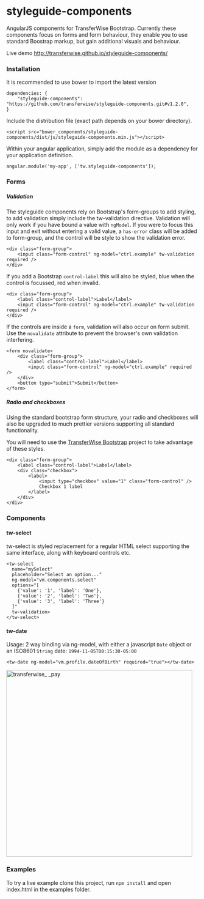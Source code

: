 # styleguide-components
AngularJS components for TransferWise Bootstrap.  Currently these components focus on forms and form behaviour, they enable you to use standard Boostrap markup, but gain additional visuals and behaviour.

Live demo http://transferwise.github.io/styleguide-components/

### Installation
It is recommended to use bower to import the latest version
```
dependencies: {
    "styleguide-components": "https://github.com/transferwise/styleguide-components.git#v1.2.0",
}
```

Include the distribution file (exact path depends on your bower directory).
```
<script src="bower_components/styleguide-components/dist/js/styleguide-components.min.js"></script>
```

Within your angular application, simply add the module as a dependency for your application definition.
```
angular.module('my-app', ['tw.styleguide-components']);
```

### Forms
##### Validation
The styleguide components rely on Bootstrap's form-groups to add styling, to add validation simply include the tw-validation directive. Validation will only work if you have bound a value with `ngModel`.  If you were to focus this input and exit without entering a valid value, a `has-error` class will be added to form-group, and the control will be style to show the validation error.
```
<div class="form-group">
    <input class="form-control" ng-model="ctrl.example" tw-validation required />
</div>
```

If you add a Bootstrap `control-label` this will also be styled, blue when the control is focussed, red when invalid.
```
<div class="form-group">
    <label class="control-label">Label</label>
    <input class="form-control" ng-model="ctrl.example" tw-validation required />
</div>
```

If the controls are inside a `form`, validation will also occur on form submit.  Use the `novalidate` attribute to prevent the browser's own validation interfering.
```
<form novalidate>
    <div class="form-group">
        <label class="control-label">Label</label>
        <input class="form-control" ng-model="ctrl.example" required />
    </div>
    <button type="submit">Submit</button>
</form>
```

##### Radio and checkboxes
Using the standard bootstrap form structure, your radio and checkboxes will also be upgraded to much prettier versions supporting all standard functionality.

You will need to use the [TransferWise Bootstrap](http://bootstrap.transferwise.com) project to take advantage of  these styles.
```
<div class="form-group">
    <label class="control-label">Label</label>
	<div class="checkbox">
		<label>
		    <input type="checkbox" value="1" class="form-control" />
			Checkbox 1 label
		</label>
	</div>
</div>
```

### Components
#### tw-select
tw-select is styled replacement for a regular HTML select supporting the same interface, along with keyboard controls etc.
```
<tw-select
  name="mySelect"
  placeholder="Select an option..."
  ng-model="vm.components.select"
  options="[
    {'value': '1', 'label': 'One'},
    {'value': '2', 'label': 'Two'},
    {'value': '3', 'label': 'Three'}
  ]"
  tw-validation>
</tw-select>
```


#### tw-date
Usage:
2 way binding via ng-model, with either a javascript `Date` object or an ISO8601 `String` date: `1994-11-05T08:15:30-05:00`
```
<tw-date ng-model="vm.profile.dateOfBirth" required="true"></tw-date>
```
<img width="488" alt="transferwise_ _pay" src="https://cloud.githubusercontent.com/assets/6596835/13503866/568d1a82-e17a-11e5-8ac2-449b59f0b087.png">

### Examples
To try a live example clone this project, run `npm install` and open index.html in the examples folder.
